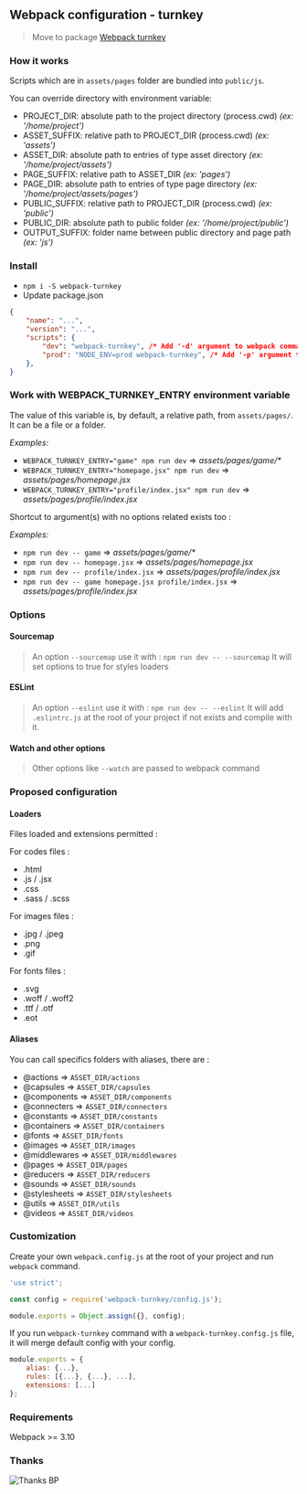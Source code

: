 ## Webpack configuration - turnkey

> Move to package [Webpack turnkey](https://www.npmjs.com/package/webpack-turnkey)

### How it works

Scripts which are in `assets/pages` folder are bundled into `public/js`.

You can override directory with environment variable:

- PROJECT_DIR: absolute path to the project directory (process.cwd) _(ex: '/home/project')_
- ASSET_SUFFIX: relative path to PROJECT_DIR (process.cwd) _(ex: 'assets')_
- ASSET_DIR: absolute path to entries of type asset directory _(ex: '/home/project/assets')_
- PAGE_SUFFIX: relative path to ASSET_DIR _(ex: 'pages')_
- PAGE_DIR: absolute path to entries of type page directory _(ex: '/home/project/assets/pages')_
- PUBLIC_SUFFIX: relative path to PROJECT_DIR (process.cwd) _(ex: 'public')_
- PUBLIC_DIR: absolute path to public folder _(ex: '/home/project/public')_
- OUTPUT_SUFFIX: folder name between public directory and page path _(ex: 'js')_

### Install

- `npm i -S webpack-turnkey`
- Update package.json
```json
{
    "name": "...",
    "version": "...",
    "scripts": {
        "dev": "webpack-turnkey", /* Add '-d' argument to webpack command */
        "prod": "NODE_ENV=prod webpack-turnkey", /* Add '-p' argument to webpack command */
    },
}
```

### Work with WEBPACK_TURNKEY_ENTRY environment variable

The value of this variable is, by default, a relative path, from `assets/pages/`.
It can be a file or a folder.

*Examples:*

- `WEBPACK_TURNKEY_ENTRY="game" npm run dev` => _assets/pages/game/*_
- `WEBPACK_TURNKEY_ENTRY="homepage.jsx" npm run dev` => _assets/pages/homepage.jsx_
- `WEBPACK_TURNKEY_ENTRY="profile/index.jsx" npm run dev` => _assets/pages/profile/index.jsx_

Shortcut to argument(s) with no options related exists too :

*Examples:*
- `npm run dev -- game` => _assets/pages/game/*_
- `npm run dev -- homepage.jsx` => _assets/pages/homepage.jsx_
- `npm run dev -- profile/index.jsx` => _assets/pages/profile/index.jsx_
- `npm run dev -- game homepage.jsx profile/index.jsx` => _assets/pages/profile/index.jsx_

### Options

#### Sourcemap

> An option `--sourcemap` use it with : `npm run dev -- --sourcemap`
> It will set options to true for styles loaders

#### ESLint

> An option `--eslint` use it with : `npm run dev -- --eslint`
> It will add `.eslintrc.js` at the root of your project if not exists and compile with it.

#### Watch and other options

> Other options like `--watch` are passed to webpack command

### Proposed configuration

#### Loaders

Files loaded and extensions permitted :

For codes files :
- .html
- .js / .jsx
- .css
- .sass / .scss

For images files :
- .jpg / .jpeg
- .png
- .gif

For fonts files :
- .svg
- .woff / .woff2
- .ttf / .otf
- .eot

#### Aliases

You can call specifics folders with aliases, there are :
- @actions => `ASSET_DIR/actions`
- @capsules => `ASSET_DIR/capsules`
- @components => `ASSET_DIR/components`
- @connecters => `ASSET_DIR/connecters`
- @constants => `ASSET_DIR/constants`
- @containers => `ASSET_DIR/containers`
- @fonts => `ASSET_DIR/fonts`
- @images => `ASSET_DIR/images`
- @middlewares => `ASSET_DIR/middlewares`
- @pages => `ASSET_DIR/pages`
- @reducers => `ASSET_DIR/reducers`
- @sounds => `ASSET_DIR/sounds`
- @stylesheets => `ASSET_DIR/stylesheets`
- @utils => `ASSET_DIR/utils`
- @videos => `ASSET_DIR/videos`

### Customization

Create your own `webpack.config.js` at the root of your project and run `webpack` command.

```javascript
'use strict';

const config = require('webpack-turnkey/config.js');

module.exports = Object.assign({}, config);
```

If you run `webpack-turnkey` command with a `webpack-turnkey.config.js` file, it will merge default config with your config.
```javascript
module.exports = {
    alias: {...},
    rules: [{...}, {...}, ...],
    extensions: [...]
};
```

### Requirements

Webpack >= 3.10

### Thanks

![Thanks BP](https://media1.giphy.com/media/yoJC2El7xJkYCadlWE/giphy.gif)
